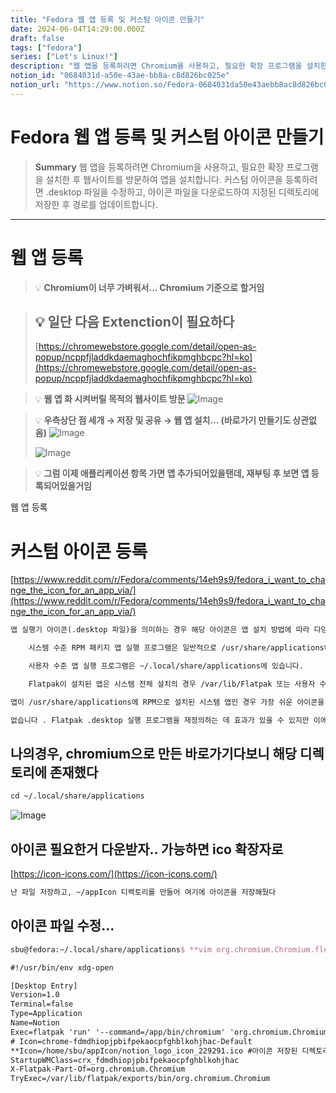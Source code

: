 ```yaml
---
title: "Fedora 웹 앱 등록 및 커스텀 아이콘 만들기"
date: 2024-06-04T14:29:00.000Z
draft: false
tags: ["fedora"]
series: ["Let's Linux!"]
description: "웹 앱을 등록하려면 Chromium을 사용하고, 필요한 확장 프로그램을 설치한 후 웹사이트를 방문하여 앱을 설치합니다. 커스텀 아이콘을 등록하려면 .desktop 파일을 수정하고, 아이콘 파일을 다운로드하여 지정된 디렉토리에 저장한 후 경로를 업데이트합니다."
notion_id: "0684031d-a50e-43ae-bb8a-c8d826bc025e"
notion_url: "https://www.notion.so/Fedora-0684031da50e43aebb8ac8d826bc025e"
---
```


# Fedora 웹 앱 등록 및 커스텀 아이콘 만들기

> **Summary**
> 웹 앱을 등록하려면 Chromium을 사용하고, 필요한 확장 프로그램을 설치한 후 웹사이트를 방문하여 앱을 설치합니다. 커스텀 아이콘을 등록하려면 .desktop 파일을 수정하고, 아이콘 파일을 다운로드하여 지정된 디렉토리에 저장한 후 경로를 업데이트합니다.

---

# 웹 앱 등록

> 💡 **Chromium이 너무 가벼워서… Chromium 기준으로 할거임**

> 💡 **일단 다음 Extenction이 필요하다**
> ---
>
> [https://chromewebstore.google.com/detail/open-as-popup/ncppfjladdkdaemaghochfikpmghbcpc?hl=ko](https://chromewebstore.google.com/detail/open-as-popup/ncppfjladdkdaemaghochfikpmghbcpc?hl=ko)
>
>

> 💡 **웹 앱 화 시켜버릴 목적의 웹사이트 방문**
> ![Image](https://prod-files-secure.s3.us-west-2.amazonaws.com/09ccd4d5-876c-4bba-bbdf-cc77a0a11257/f16f8b2a-8db3-4023-bf4d-d29765b04d16/Untitled.png?X-Amz-Algorithm=AWS4-HMAC-SHA256&X-Amz-Content-Sha256=UNSIGNED-PAYLOAD&X-Amz-Credential=ASIAZI2LB466UAHCRBAR%2F20250724%2Fus-west-2%2Fs3%2Faws4_request&X-Amz-Date=20250724T115713Z&X-Amz-Expires=3600&X-Amz-Security-Token=IQoJb3JpZ2luX2VjEAMaCXVzLXdlc3QtMiJHMEUCID1pyCHkW71d1fixBj8CNTIvfTT2Oh%2F6N6OU%2BRSCH9v9AiEA4HjPQNS%2BkE7i1dCUPw3KFRO9Yrd7JD18AxIXdo8F2nIq%2FwMILBAAGgw2Mzc0MjMxODM4MDUiDFVBwfKd6HiF1cTomCrcAxF2vh8kfsL24Otu0rTbN%2BEpeoXKx03kEZE5qWYd8pMYiZZZ8bnbR3htjjQLvaPjsw%2BwkuCD0RjZeDqIF%2FDLVD9GxVEugRG4P7%2BSK%2BvR4b69p7p7M1IaKMNf4MRPfNoCThUXMv4BuIOXGcwMyeb3aK2x2gjUgFZ36aKdZ%2F7b%2F0qTIHCmJOliqR3sDdcpMpKKEXpavuMuEKpEgPuxGPeGFvyC7NiUPrOBrpj05jAkl0b3WpakSyXTHKyr1%2Bvn2%2FNI2VHJFLW9z0aBDsLd%2BeMTNPLoHrm1SyEAXL4vImg0gGu28zugqHvhM5mfjIEhVr82q1XxyX9KEC7u0aWMBlGNivjpsfq7ohgfewnlFPkcS1Qm89W4qzNPubzNQKJNqby94aCgryJfoaGZjk3Bklnz3RohpSmYEwLwRYqapCeMXh1HWtXf5TBO7aKlf79A0uamaD6YEmWc%2BEFZ9MylFHEx%2BaPMAkr9ZAyBoM%2Bv8hiGhhbz1DjTfFDivlIc%2FUn79OwSbIzbdp2oVnnMNWww%2FTufStKqM5O9Cpf17si%2FkKQH3bUuUDrkc%2FyepLgOvYES91riWmxCMNlcud9k71s5tpF1eeoLL7G35%2Bt1Pe%2B6yO%2BrZPfab9eS53dAQn%2Fliu2JMI2biMQGOqUBs75X8iV%2Bzn3go0OIVGDXYwl%2BzJSemPIJrYs6RcOzpx%2FbWXMpvCueyUxS0o9X%2BJbc4CSL%2BujYhBF9KQC0TlD7LSqLXx6PC%2Byyob%2BeAFYHQ%2B6CqYFlx8fS35jtPFfc1Pi%2Ba1GlFmrSIzNZjAqjFJaZAskp6z9SJSOh1ZBvk3mHvpDFbQo%2BBP2K99%2Bb%2F7n5oLNRn%2BXVuByDkosaBJmbLWO5q1QU0mGi&X-Amz-Signature=67519c659412251651e45468474bfe088be9736a83ff146add11fa9f44560c30&X-Amz-SignedHeaders=host&x-amz-checksum-mode=ENABLED&x-id=GetObject)
>
>

> 💡 **우측상단 점 세개 → 저장 및 공유 → 웹 앱 설치… (바로가기 만들기도 상관없음)**
> ![Image](https://prod-files-secure.s3.us-west-2.amazonaws.com/09ccd4d5-876c-4bba-bbdf-cc77a0a11257/4293763e-7e86-4b17-ba2a-242da7bf7956/Untitled.png?X-Amz-Algorithm=AWS4-HMAC-SHA256&X-Amz-Content-Sha256=UNSIGNED-PAYLOAD&X-Amz-Credential=ASIAZI2LB466UATKWXAY%2F20250724%2Fus-west-2%2Fs3%2Faws4_request&X-Amz-Date=20250724T115713Z&X-Amz-Expires=3600&X-Amz-Security-Token=IQoJb3JpZ2luX2VjEAMaCXVzLXdlc3QtMiJHMEUCIQCOMPE0EL3UhTAFlawFCsVeQ7oNK1B3pTkITHHBKVr2DwIgNl1L1McsXbvu2b7a%2FqonIxNYHpj9dp2BfzHZz5uZXaIq%2FwMILBAAGgw2Mzc0MjMxODM4MDUiDB%2Ff2w4D2KhiR5lddCrcAxbC37iFcbzOUT0Vzfw1fJPGwfJC2b7LfiB2v%2B2CEXGrFJps%2F%2FeTRr1DxId1PcNno9oYK80ARDhk2CgY5XlsprndHgkCAy58sN9kVf0c2iN6NyY1ybSXgJbfWKQWvscxC%2F%2BcxNrXAmuLe9senOCm8UUO7J%2F0Y2RVCtvbrBKOg1sk2aarw0sslGVZY7w6DvuNnnjWaBAE0DzOh9BpUpj8tkSqGweATML%2FrI%2BZ3twjHWbwosInnifj5OFZNewL5K0el%2B%2F8bILtu9A3SCT%2FlJ63PCkueXHmyFN5m%2FApSQ8TKBMGGOTpkCbBDtejOhLn7t4Df82dbRMCjlyJi%2F%2FeW1THMW%2Bap4oJRzXoZwIbbblzXji72q8kXGwb06ospANYb0OdJADKOAw%2BSNkJbUAwQCoz6aqsgpSAEWHbdu4rwhO0%2FwZqsJkHcttvoac2yeUO9bMS2lLosUgCheTVu4%2FQ%2FsXq0BUad4u5WGYgP3UrJPhFXTIvfTf195lABAdqGn%2BGUMUFTXfTAcXtOLxPRdaWoZBOGbNHWiGp8G2zB3Xbvz2PlYnCmkK%2Fgzb4nTYmeg9SfG4Rr25Y%2FSwz5TodUeyzm5BIc2acd9fAKmORB5elSWVl7X%2BR4nB2JRBPerSNxXMaML%2BbiMQGOqUBIkcmVhXGDDm825GPziVCXQTCVA74R77TE4AElepMmlvBg7yAcsZ6aXcICwZrgebDLPxwge6CdXm%2Bc3WQmxB7CTwVVLcbD2U5Gq8EPpyqshlGFktVk8ekvNV7OovDJHqsv5ppGpCUcwhcKrfnpvvqTwtnlYaFcVG4pLXmH1wBDD6F86aeqK8mx41D4KB6iDC66kDxvfRg2BVeAl6nXYFiBn6bmJ8c&X-Amz-Signature=f2a2ad6cdb6ddffd2e81e44553e0aa3caac9ab718a8a3ccfa1021e876746263a&X-Amz-SignedHeaders=host&x-amz-checksum-mode=ENABLED&x-id=GetObject)
>
> ![Image](https://prod-files-secure.s3.us-west-2.amazonaws.com/09ccd4d5-876c-4bba-bbdf-cc77a0a11257/238c85d5-c5a8-4b97-85a5-cb9691016879/Untitled.png?X-Amz-Algorithm=AWS4-HMAC-SHA256&X-Amz-Content-Sha256=UNSIGNED-PAYLOAD&X-Amz-Credential=ASIAZI2LB466UATKWXAY%2F20250724%2Fus-west-2%2Fs3%2Faws4_request&X-Amz-Date=20250724T115713Z&X-Amz-Expires=3600&X-Amz-Security-Token=IQoJb3JpZ2luX2VjEAMaCXVzLXdlc3QtMiJHMEUCIQCOMPE0EL3UhTAFlawFCsVeQ7oNK1B3pTkITHHBKVr2DwIgNl1L1McsXbvu2b7a%2FqonIxNYHpj9dp2BfzHZz5uZXaIq%2FwMILBAAGgw2Mzc0MjMxODM4MDUiDB%2Ff2w4D2KhiR5lddCrcAxbC37iFcbzOUT0Vzfw1fJPGwfJC2b7LfiB2v%2B2CEXGrFJps%2F%2FeTRr1DxId1PcNno9oYK80ARDhk2CgY5XlsprndHgkCAy58sN9kVf0c2iN6NyY1ybSXgJbfWKQWvscxC%2F%2BcxNrXAmuLe9senOCm8UUO7J%2F0Y2RVCtvbrBKOg1sk2aarw0sslGVZY7w6DvuNnnjWaBAE0DzOh9BpUpj8tkSqGweATML%2FrI%2BZ3twjHWbwosInnifj5OFZNewL5K0el%2B%2F8bILtu9A3SCT%2FlJ63PCkueXHmyFN5m%2FApSQ8TKBMGGOTpkCbBDtejOhLn7t4Df82dbRMCjlyJi%2F%2FeW1THMW%2Bap4oJRzXoZwIbbblzXji72q8kXGwb06ospANYb0OdJADKOAw%2BSNkJbUAwQCoz6aqsgpSAEWHbdu4rwhO0%2FwZqsJkHcttvoac2yeUO9bMS2lLosUgCheTVu4%2FQ%2FsXq0BUad4u5WGYgP3UrJPhFXTIvfTf195lABAdqGn%2BGUMUFTXfTAcXtOLxPRdaWoZBOGbNHWiGp8G2zB3Xbvz2PlYnCmkK%2Fgzb4nTYmeg9SfG4Rr25Y%2FSwz5TodUeyzm5BIc2acd9fAKmORB5elSWVl7X%2BR4nB2JRBPerSNxXMaML%2BbiMQGOqUBIkcmVhXGDDm825GPziVCXQTCVA74R77TE4AElepMmlvBg7yAcsZ6aXcICwZrgebDLPxwge6CdXm%2Bc3WQmxB7CTwVVLcbD2U5Gq8EPpyqshlGFktVk8ekvNV7OovDJHqsv5ppGpCUcwhcKrfnpvvqTwtnlYaFcVG4pLXmH1wBDD6F86aeqK8mx41D4KB6iDC66kDxvfRg2BVeAl6nXYFiBn6bmJ8c&X-Amz-Signature=09ce03603ddc2646c7e4ee1107a281d6d641d58f5553880469f0974793cb9adf&X-Amz-SignedHeaders=host&x-amz-checksum-mode=ENABLED&x-id=GetObject)
>
>

> 💡 **그럼 이제 애플리케이션 항목 가면 앱 추가되어있을탠데, 재부팅 후 보면 앱 등록되어있을거임**

웹 앱 등록

# 커스텀 아이콘 등록

[https://www.reddit.com/r/Fedora/comments/14eh9s9/fedora_i_want_to_change_the_icon_for_an_app_via/](https://www.reddit.com/r/Fedora/comments/14eh9s9/fedora_i_want_to_change_the_icon_for_an_app_via/)

```latex
앱 실행기 아이콘(.desktop 파일)을 의미하는 경우 해당 아이콘은 앱 설치 방법에 따라 다양한 위치에 나타날 수 있습니다.

    시스템 수준 RPM 패키지 앱 실행 프로그램은 일반적으로 /usr/share/applications에 있습니다.

    사용자 수준 앱 실행 프로그램은 ~/.local/share/applications에 있습니다.

    Flatpak이 설치된 앱은 시스템 전체 설치의 경우 /var/lib/Flatpak 또는 사용자 수준 설치의 경우 ~/.var/lib/Flatpak 아래 어딘가에 실행 프로그램이 있습니다(정확히 둘 다 /exports/share 하위 폴더 아래에 있을 수 있는지는 확실하지 않음). Google에서 찾은 장소 또는 일부 정보에 따르면 각 .desktop 실행 프로그램은 /usr/share/applications 사례와 같이 하나의 폴더에 모두 있는 것이 아니라 특정 flatpak 앱별로 복잡한 중첩 트리에 있을 수 있습니다.

앱이 /usr/share/applications에 RPM으로 설치된 시스템 앱인 경우 가장 쉬운 아이콘을 재정의하는 방법은 거기에서 .desktop 파일을 복사하여 ~/.local/share/applications(귀하의 그런 다음 사본은 시스템에 설치된 항목 위에 그림자를 적용합니다. 그놈 앱 서랍은 시스템 아이콘 대신 아이콘을 사용하고 이를 편집하여 사용자 정의 이미지에 새 Icon= 값을 추가합니다.

없습니다 . Flatpak .desktop 실행 프로그램을 재정의하는 데 효과가 있을 수 있지만 이에 대해서는 확신할 수 Flatpak .desktop 실행 프로그램은 다음에 소프트웨어를 업데이트할 때 덮어쓰여지기 때문에 직접 수정하고 싶지 않을 것입니다(/usr/share/applications 실행 프로그램과 동일하지만 ~에서 로컬로 재정의할 수 있을 만큼 쉽습니다. /.공유 폴더).
```

## 나의경우, chromium으로 만든 바로가기다보니 해당 디렉토리에 존재했다

```latex
cd ~/.local/share/applications
```

![Image](https://prod-files-secure.s3.us-west-2.amazonaws.com/09ccd4d5-876c-4bba-bbdf-cc77a0a11257/5cc6499c-d532-46ba-8313-becc7b2a823f/Untitled.png?X-Amz-Algorithm=AWS4-HMAC-SHA256&X-Amz-Content-Sha256=UNSIGNED-PAYLOAD&X-Amz-Credential=ASIAZI2LB46646GQEAPL%2F20250724%2Fus-west-2%2Fs3%2Faws4_request&X-Amz-Date=20250724T115712Z&X-Amz-Expires=3600&X-Amz-Security-Token=IQoJb3JpZ2luX2VjEAMaCXVzLXdlc3QtMiJHMEUCIFFB3EY7HCmuaayOJI2l0lWqHAPpSyszeiOJbPdNfZklAiEAu9VLxfdm6bh7reaJQhgwcBfnXNasNMHLTVO%2F77MnySQq%2FwMILBAAGgw2Mzc0MjMxODM4MDUiDLu2R2XkJ7KjgLs62SrcA2WtFAMcEyh1B67bTmA4V8CWA14pGdskIR1s%2FqrCKR2mvLjv%2Fr2bcuWeb5Rpv%2BTyfAzKmD7a%2BNW2ldxzesvYfiEUg82nNm2Z0YkZ290vus4q1d51fetXUCWKBGsM9NM%2F4JPm5%2FngP2Bya79OExXvYg1Mozu2x8OMtyXHHvkFuROS0pmIyFFn6X0asJIKQU4BSfdiGK5pOI85vytu069zmOaN7kKswfT4zNjC9sLO%2BHYCdW75GwChVNQ56srII2RomMDrUQz19VEsTDD6znF1AdMdqDSnuAdAwCJRfuxri%2B5uIrQbE2FHhFPQRdfUpK0apEjMSDzCI1YH%2FFZKkkv9Lp32CpDj%2FISu5Txb3329myvAxE0fxrhV9796vGxMVw%2F3iI6ziDcBEA%2BTMR3nSF6X7b9sxMpiSi1YXT67JkOeiNO3D1bAd3Y6epPJh7AZ%2FxrCaKxPUFm209yuAakTUxUqxACCdGoomonQnkp20MFe45zWY8unM1dV4lVd%2FxwIyGgWhmCjV%2FV%2B%2BzE6qnotis0HiDUnBImM%2FJMjre2Pvs2TaYuidtwc5clZl9QaM9g57i7mocYYH%2BGHe63sU9jJR9xbEvakxU2evmxv%2FPHk7IQZjaewaTwpEPN3TJau%2FUXqMIabiMQGOqUBAzsow0B%2FVcaVS4YVOyLhlItf%2FXLOez5VaEIBr%2FIJu%2Bo97jzGJNIYtnWxXBmXMUVapBsHOJD%2BxXHesQnRIoOw96dhBBKraICPUYjjDuavqOpOgsNszZ9V7hA4TE3PmsenfusvxbZzY4O3tQTJk5dPoWGsA1RRcI83XWcUMR%2Bz2LIpOB0l8jQmthVhizF17CQvQODCQYCHuqnIIRrd3RaWqIQMENfW&X-Amz-Signature=382899e671c6e0f202304c5359dbd2ef21c861d5278ef20d5719eb6c0bcfcde8&X-Amz-SignedHeaders=host&x-amz-checksum-mode=ENABLED&x-id=GetObject)

## 아이콘 필요한거 다운받자.. 가능하면 ico 확장자로

[https://icon-icons.com/](https://icon-icons.com/)

```latex
난 파일 저장하고, ~/appIcon 디렉토리를 만들어 여기에 아이콘을 저장해뒀다
```

## 아이콘 파일 수정…

```latex
sbu@fedora:~/.local/share/applications$ **vim org.chromium.Chromium.flextop.chrome-fdmdhiopjpbifpekaocpfghblkohjhac-Default.desktop **
```

```latex
#!/usr/bin/env xdg-open

[Desktop Entry]
Version=1.0
Terminal=false
Type=Application
Name=Notion
Exec=flatpak 'run' '--command=/app/bin/chromium' 'org.chromium.Chromium' '--profile-directory=Default' '--app-id=fdmdhiopjpbifpekaocpfghblkohjhac'
# Icon=chrome-fdmdhiopjpbifpekaocpfghblkohjhac-Default
**Icon=/home/sbu/appIcon/notion_logo_icon_229291.ico #아이콘 저장된 디렉토리**
StartupWMClass=crx_fdmdhiopjpbifpekaocpfghblkohjhac
X-Flatpak-Part-Of=org.chromium.Chromium
TryExec=/var/lib/flatpak/exports/bin/org.chromium.Chromium
```


